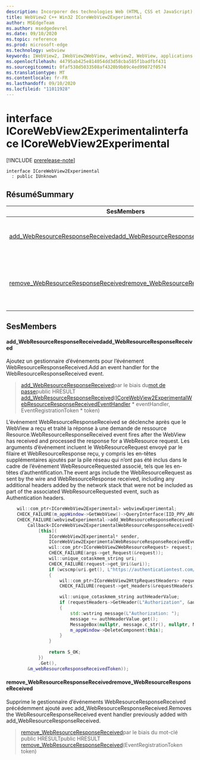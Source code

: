 ```yaml
---
description: Incorporer des technologies Web (HTML, CSS et JavaScript) dans vos applications natives avec le contrôle Microsoft Edge WebView2
title: WebView2 C++ Win32 ICoreWebView2Experimental
author: MSEdgeTeam
ms.author: msedgedevrel
ms.date: 09/10/2020
ms.topic: reference
ms.prod: microsoft-edge
ms.technology: webview
keywords: IWebView2, IWebView2WebView, webview2, WebView, applications Win32, Win32, Edge, ICoreWebView2, ICoreWebView2Controller, contrôle de navigateur, html Edge, ICoreWebView2Experimental
ms.openlocfilehash: 44795ab425e814054dd3d58cba585f1badfbf431
ms.sourcegitcommit: 0faf538d5033508af4320b9b89c4ed99872f0574
ms.translationtype: MT
ms.contentlocale: fr-FR
ms.lasthandoff: 09/10/2020
ms.locfileid: "11011928"
---
```

# <span data-ttu-id="70cb9-104">interface ICoreWebView2Experimental</span><span class="sxs-lookup"><span data-stu-id="70cb9-104">interface ICoreWebView2Experimental</span></span> 

[!INCLUDE [prerelease-note](../../includes/prerelease-note.md)]

```
interface ICoreWebView2Experimental
  : public IUnknown
```

## <span data-ttu-id="70cb9-105">Résumé</span><span class="sxs-lookup"><span data-stu-id="70cb9-105">Summary</span></span>

 <span data-ttu-id="70cb9-106">Ses</span><span class="sxs-lookup"><span data-stu-id="70cb9-106">Members</span></span>                        | <span data-ttu-id="70cb9-107">Descriptions</span><span class="sxs-lookup"><span data-stu-id="70cb9-107">Descriptions</span></span>
--------------------------------|---------------------------------------------
[<span data-ttu-id="70cb9-108">add_WebResourceResponseReceived</span><span class="sxs-lookup"><span data-stu-id="70cb9-108">add_WebResourceResponseReceived</span></span>](#add_webresourceresponsereceived) | <span data-ttu-id="70cb9-109">Ajoutez un gestionnaire d’événements pour l’événement WebResourceResponseReceived.</span><span class="sxs-lookup"><span data-stu-id="70cb9-109">Add an event handler for the WebResourceResponseReceived event.</span></span>
[<span data-ttu-id="70cb9-110">remove_WebResourceResponseReceived</span><span class="sxs-lookup"><span data-stu-id="70cb9-110">remove_WebResourceResponseReceived</span></span>](#remove_webresourceresponsereceived) | <span data-ttu-id="70cb9-111">Supprime le gestionnaire d’événements WebResourceResponseReceived précédemment ajouté avec add_WebResourceResponseReceived.</span><span class="sxs-lookup"><span data-stu-id="70cb9-111">Removes the WebResourceResponseReceived event handler previously added with add_WebResourceResponseReceived.</span></span>

## <span data-ttu-id="70cb9-112">Ses</span><span class="sxs-lookup"><span data-stu-id="70cb9-112">Members</span></span>

#### <span data-ttu-id="70cb9-113">add_WebResourceResponseReceived</span><span class="sxs-lookup"><span data-stu-id="70cb9-113">add_WebResourceResponseReceived</span></span> 

<span data-ttu-id="70cb9-114">Ajoutez un gestionnaire d’événements pour l’événement WebResourceResponseReceived.</span><span class="sxs-lookup"><span data-stu-id="70cb9-114">Add an event handler for the WebResourceResponseReceived event.</span></span>

> <span data-ttu-id="70cb9-115">[add_WebResourceResponseReceived](#add_webresourceresponsereceived)par le biais du[mot de passe](icorewebview2experimentalwebresourceresponsereceivedeventhandler.md)</span><span class="sxs-lookup"><span data-stu-id="70cb9-115">public HRESULT [add_WebResourceResponseReceived](#add_webresourceresponsereceived)([ICoreWebView2ExperimentalWebResourceResponseReceivedEventHandler](icorewebview2experimentalwebresourceresponsereceivedeventhandler.md) \* eventHandler, EventRegistrationToken \* token)</span></span>

<span data-ttu-id="70cb9-116">L’événement WebResourceResponseReceived se déclenche après que le WebView a reçu et traité la réponse à une demande de ressource Resource.</span><span class="sxs-lookup"><span data-stu-id="70cb9-116">WebResourceResponseReceived event fires after the WebView has received and processed the response for a WebResource request.</span></span> <span data-ttu-id="70cb9-117">Les arguments d’événement incluent le WebResourceRequest envoyé par le filaire et WebResourceResponse reçu, y compris les en-têtes supplémentaires ajoutés par la pile réseau qui n’ont pas été inclus dans le cadre de l’événement WebResourceRequested associé, tels que les en-têtes d’authentification.</span><span class="sxs-lookup"><span data-stu-id="70cb9-117">The event args include the WebResourceRequest as sent by the wire and WebResourceResponse received, including any additional headers added by the network stack that were not be included as part of the associated WebResourceRequested event, such as Authentication headers.</span></span> 
```cpp
    wil::com_ptr<ICoreWebView2Experimental> webviewExperimental;
    CHECK_FAILURE(m_appWindow->GetWebView()->QueryInterface(IID_PPV_ARGS(&webviewExperimental)));
    CHECK_FAILURE(webviewExperimental->add_WebResourceResponseReceived(
        Callback<ICoreWebView2ExperimentalWebResourceResponseReceivedEventHandler>(
            [this](
                ICoreWebView2Experimental* sender,
                ICoreWebView2ExperimentalWebResourceResponseReceivedEventArgs* args) {           
                wil::com_ptr<ICoreWebView2WebResourceRequest> request;
                CHECK_FAILURE(args->get_Request(&request));
                wil::unique_cotaskmem_string uri;
                CHECK_FAILURE(request->get_Uri(&uri));
                if (wcscmp(uri.get(), L"https://authenticationtest.com/HTTPAuth/") == 0)
                {
                    wil::com_ptr<ICoreWebView2HttpRequestHeaders> requestHeaders;
                    CHECK_FAILURE(request->get_Headers(&requestHeaders));

                    wil::unique_cotaskmem_string authHeaderValue;
                    if (requestHeaders->GetHeader(L"Authorization", &authHeaderValue) == S_OK)
                    {
                        std::wstring message(L"Authorization: ");
                        message += authHeaderValue.get();
                        MessageBox(nullptr, message.c_str(), nullptr, MB_OK);
                        m_appWindow->DeleteComponent(this);
                    }
                }
                
                return S_OK;
            })
            .Get(),
        &m_webResourceResponseReceivedToken));
```

#### <span data-ttu-id="70cb9-118">remove_WebResourceResponseReceived</span><span class="sxs-lookup"><span data-stu-id="70cb9-118">remove_WebResourceResponseReceived</span></span> 

<span data-ttu-id="70cb9-119">Supprime le gestionnaire d’événements WebResourceResponseReceived précédemment ajouté avec add_WebResourceResponseReceived.</span><span class="sxs-lookup"><span data-stu-id="70cb9-119">Removes the WebResourceResponseReceived event handler previously added with add_WebResourceResponseReceived.</span></span>

> <span data-ttu-id="70cb9-120">[remove_WebResourceResponseReceived](#remove_webresourceresponsereceived)par le biais du mot-clé public HRESULT</span><span class="sxs-lookup"><span data-stu-id="70cb9-120">public HRESULT [remove_WebResourceResponseReceived](#remove_webresourceresponsereceived)(EventRegistrationToken token)</span></span>


